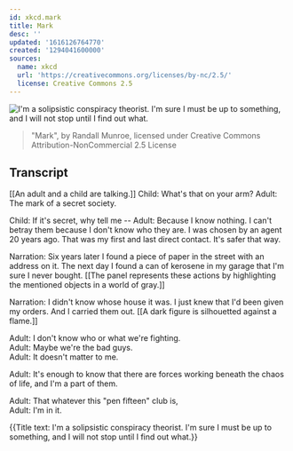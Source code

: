 ```yaml
---
id: xkcd.mark
title: Mark
desc: ''
updated: '1616126764770'
created: '1294041600000'
sources:
  name: xkcd
  url: 'https://creativecommons.org/licenses/by-nc/2.5/'
  license: Creative Commons 2.5
---
```

![I'm a solipsistic conspiracy theorist. I'm sure I must be up to something, and I will not stop until I find out what.](https://imgs.xkcd.com/comics/mark.png)
> "Mark", by Randall Munroe, licensed under Creative Commons Attribution-NonCommercial 2.5 License

## Transcript
[[An adult and a child are talking.]]
Child: What's that on your arm?
Adult: The mark of a secret society.

Child: If it's secret, why tell me --
Adult: Because I know nothing.  I can't betray them because I don't know who they 
are.
  I was chosen by an agent 20 years ago.  That was my first and last direct contact.  It's safer that way.

Narration: Six years later I found a piece of paper in the street with an address on it.  The next day I found a can of kerosene in my garage that I'm sure I never bought.
[[The panel represents these actions by highlighting the mentioned objects in a world of gray.]]

Narration: I didn't know whose house it was.  I just knew that I'd been given my orders.  And I carried them out.
[[A dark figure is silhouetted against a flame.]]

Adult: I don't know who or what we're fighting.  
Adult: Maybe we're the bad guys.  
Adult: It doesn't matter to me.

Adult: It's enough to know that there are forces working beneath the chaos of life, and I'm a 
part
 of them.

Adult: That whatever this "pen fifteen" club is,  
Adult: I'm 
in
 it.

{{Title text: I'm a solipsistic conspiracy theorist. I'm sure I must be up to something, and I will not stop until I find out what.}}
